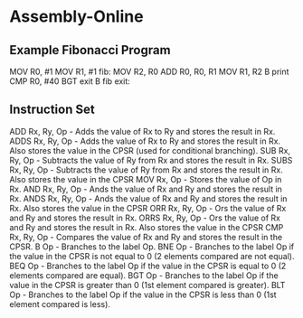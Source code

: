 # Assembly-Online
## Example Fibonacci Program

MOV R0, #1
MOV R1, #1
fib:
MOV R2, R0
ADD R0, R0, R1
MOV R1, R2
B print
CMP R0, #40
BGT exit
B fib
exit:


## Instruction Set

ADD Rx, Ry, Op - Adds the value of Rx to Ry and stores the result in Rx.
ADDS Rx, Ry, Op - Adds the value of Rx to Ry and stores the result in Rx. Also stores the value in the CPSR (used for conditional branching).
SUB Rx, Ry, Op - Subtracts the value of Ry from Rx and stores the result in Rx.
SUBS Rx, Ry, Op - Subtracts the value of Ry from Rx and stores the result in Rx. Also stores the value in the CPSR
MOV Rx, Op - Stores the value of Op in Rx.
AND Rx, Ry, Op - Ands the value of Rx and Ry and stores the result in Rx.
ANDS Rx, Ry, Op - Ands the value of Rx and Ry and stores the result in Rx. Also stores the value in the CPSR
ORR Rx, Ry, Op - Ors the value of Rx and Ry and stores the result in Rx.
ORRS Rx, Ry, Op - Ors the value of Rx and Ry and stores the result in Rx. Also stores the value in the CPSR
CMP Rx, Ry, Op - Compares the value of Rx and Ry and stores the result in the CPSR.
B Op - Branches to the label Op.
BNE Op - Branches to the label Op if the value in the CPSR is not equal to 0 (2 elements compared are not equal).
BEQ Op - Branches to the label Op if the value in the CPSR is equal to 0 (2 elements compared are equal).
BGT Op - Branches to the label Op if the value in the CPSR is greater than 0 (1st element compared is greater).
BLT Op - Branches to the label Op if the value in the CPSR is less than 0 (1st element compared is less).